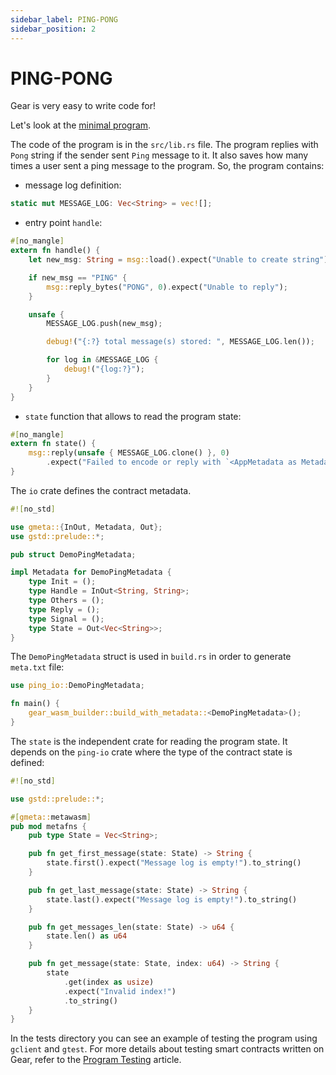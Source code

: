 ```yaml
---
sidebar_label: PING-PONG
sidebar_position: 2
---
```


# PING-PONG

Gear is very easy to write code for!

Let's look at the [minimal program](https://github.com/gear-foundation/dapps/tree/master/contracts/ping).

The code of the program is in the `src/lib.rs` file. The program replies with `Pong` string if the sender sent `Ping` message to it. It also saves how many times a user sent a ping message to the program.
So, the program contains:
- message log definition:
```rust title="ping/src/lib.rs"
static mut MESSAGE_LOG: Vec<String> = vec![];
```
- entry point `handle`:
```rust title="ping/src/lib.rs"
#[no_mangle]
extern fn handle() {
    let new_msg: String = msg::load().expect("Unable to create string");

    if new_msg == "PING" {
        msg::reply_bytes("PONG", 0).expect("Unable to reply");
    }

    unsafe {
        MESSAGE_LOG.push(new_msg);

        debug!("{:?} total message(s) stored: ", MESSAGE_LOG.len());

        for log in &MESSAGE_LOG {
            debug!("{log:?}");
        }
    }
}
```
- `state` function that allows to read the program state:
```rust title="ping/src/lib.rs"
#[no_mangle]
extern fn state() {
    msg::reply(unsafe { MESSAGE_LOG.clone() }, 0)
        .expect("Failed to encode or reply with `<AppMetadata as Metadata>::State` from `state()`");
}
```

The `io` crate defines the contract metadata.
```rust title="ping/io/src/lib.rs"
#![no_std]

use gmeta::{InOut, Metadata, Out};
use gstd::prelude::*;

pub struct DemoPingMetadata;

impl Metadata for DemoPingMetadata {
    type Init = ();
    type Handle = InOut<String, String>;
    type Others = ();
    type Reply = ();
    type Signal = ();
    type State = Out<Vec<String>>;
}
```
The `DemoPingMetadata` struct is used in `build.rs` in order to generate `meta.txt` file:
```rust title="ping/build.rs"
use ping_io::DemoPingMetadata;

fn main() {
    gear_wasm_builder::build_with_metadata::<DemoPingMetadata>();
}
```

The `state` is the independent crate for reading the program state. It depends on the `ping-io` crate where the type of the contract state is defined:
```rust title="ping/state/src/lib.rs"
#![no_std]

use gstd::prelude::*;

#[gmeta::metawasm]
pub mod metafns {
    pub type State = Vec<String>;

    pub fn get_first_message(state: State) -> String {
        state.first().expect("Message log is empty!").to_string()
    }

    pub fn get_last_message(state: State) -> String {
        state.last().expect("Message log is empty!").to_string()
    }

    pub fn get_messages_len(state: State) -> u64 {
        state.len() as u64
    }

    pub fn get_message(state: State, index: u64) -> String {
        state
            .get(index as usize)
            .expect("Invalid index!")
            .to_string()
    }
}
```

In the tests directory you can see an example of testing the  program using `gclient` and `gtest`. For more details about testing smart contracts written on Gear, refer to the [Program Testing](/docs/developing-contracts/testing) article.
